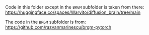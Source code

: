 Code in this folder except in the `BRGM` subfolder is taken from there: https://huggingface.co/spaces/Warvito/diffusion_brain/tree/main

The code in the `BRGM` subfolder is from: 
https://github.com/razvanmarinescu/brgm-pytorch